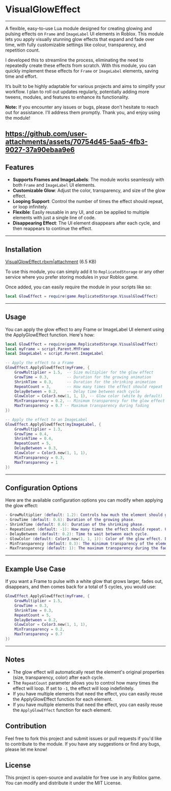 # VisualGlowEffect
---
A flexible, easy-to-use Lua module designed for creating glowing and pulsing effects on `Frame` and `ImageLabel` UI elements in Roblox. This module lets you apply visually stunning glow effects that expand and fade over time, with fully customizable settings like colour, transparency, and repetition count.

I developed this to streamline the process, eliminating the need to repeatedly create these effects from scratch. With this module, you can quickly implement these effects for `Frame` or `ImageLabel` elements, saving time and effort.

It’s built to be highly adaptable for various projects and aims to simplify your workflow. I plan to roll out updates regularly, potentially adding more tweens, modules, and features to enhance its functionality.

**Note:** If you encounter any issues or bugs, please don't hesitate to reach out for assistance. I'll address them promptly. Thank you, and enjoy using the module!

https://github.com/user-attachments/assets/70754d45-5aa5-4fb3-9027-37a90ebaa9e6
---
## Features
- **Supports Frames and ImageLabels**: The module works seamlessly with both `Frame` and `ImageLabel` UI elements.
- **Customizable Glow**: Adjust the color, transparency, and size of the glow effect.
- **Looping Support**: Control the number of times the effect should repeat, or loop infinitely.
- **Flexible**: Easily reusable in any UI, and can be applied to multiple elements with just a single line of code.
- **Disappearing Effect**: The UI element disappears after each cycle, and then reappears to continue the effect.
---
## Installation
[VisualGlowEffect.rbxm|attachment](upload://iCXhCssphP9J826omq03nFvM4z6.rbxm) (6.5 KB)

To use this module, you can simply add it to `ReplicatedStorage` or any other service where you prefer storing modules in your Roblox game. 

Once added, you can easily require the module in your scripts like so:

```lua
local GlowEffect = require(game.ReplicatedStorage.VisualGlowEffect)
```
---
## Usage
You can apply the glow effect to any Frame or ImageLabel UI element using the ApplyGlowEffect function. Here's how:
```lua
local GlowEffect = require(game.ReplicatedStorage.VisualGlowEffect)
local myFrame = script.Parent.MYFrame
local ImageLabel = script.Parent.ImageLabel

-- Apply the effect to a Frame
GlowEffect.ApplyGlowEffect(myFrame, {
    GrowMultiplier = 1.5,  -- Size multiplier for the glow effect
    GrowTime = 0.3,        -- Duration for the growing animation
    ShrinkTime = 0.3,      -- Duration for the shrinking animation
    RepeatCount = 3,       -- How many times the effect should repeat
    DelayBetween = 0.2,    -- Delay time between each cycle
    GlowColor = Color3.new(1, 1, 1), -- Glow color (white by default)
    MinTransparency = 0.2, -- Minimum transparency for the glow effect
    MaxTransparency = 0.7 -- Maximum transparency during fading
})

-- Apply the effect to an ImageLabel
GlowEffect.ApplyGlowEffect(myImageLabel, {
    GrowMultiplier = 1.3,
    GrowTime = 0.4,
    ShrinkTime = 0.4,
    RepeatCount = 5, 
    DelayBetween = 0.3,
    GlowColor = Color3.new(1, 1, 1),
    MinTransparency = 0.3,
    MaxTransparency = 1
})
```
---
## Configuration Options

Here are the available configuration options you can modify when applying the glow effect:
```lua
- GrowMultiplier (default: 1.2): Controls how much the element should grow during the effect. The higher the value, the more it will grow.
- GrowTime (default: 0.6): Duration of the growing phase.
- ShrinkTime (default: 0.6): Duration of the shrinking phase.
- RepeatCount (default: -1): How many times the effect should repeat. Use -1 for infinite repetition.
- DelayBetween (default: 0.2): Time to wait between each cycle.
- GlowColor (default: Color3.new(1, 1, 1)): Color of the glow effect. Default is white.
- MinTransparency (default: 0.3): The minimum transparency of the element during the glow effect.
- MaxTransparency (default: 1): The maximum transparency during the fading part of the effect.
```
---
## Example Use Case
If you want a Frame to pulse with a white glow that grows larger, fades out, disappears, and then comes back for a total of 5 cycles, you would use:
```lua
GlowEffect.ApplyGlowEffect(myFrame, {
    GrowMultiplier = 1.5,
    GrowTime = 0.3,
    ShrinkTime = 0.3,
    RepeatCount = 5,
    DelayBetween = 0.2,
    GlowColor = Color3.new(1, 1, 1),
    MinTransparency = 0.2,
    MaxTransparency = 0.7
})
```
---
## Notes
- The glow effect will automatically reset the element's original properties (size, transparency, color) after each cycle.
- The `RepeatCount` parameter allows you to control how many times the effect will loop. If set to `-1`, the effect will loop indefinitely.
- If you have multiple elements that need the effect, you can easily reuse the ApplyGlowEffect function for each element.
- If you have multiple elements that need the effect, you can easily reuse the `ApplyGlowEffect` function for each element.

## Contribution
Feel free to fork this project and submit issues or pull requests if you'd like to contribute to the module. If you have any suggestions or find any bugs, please let me know!

## License
This project is open-source and available for free use in any Roblox game. You can modify and distribute it under the MIT License.